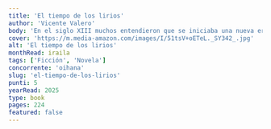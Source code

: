 ```yaml
---
title: 'El tiempo de los lirios'
author: 'Vicente Valero'
body: 'En el siglo XIII muchos entendieron que se iniciaba una nueva era para la humanidad: el llamado tiempo de los lirios, un tiempo nuevo, lleno de paz y justicia, con una Iglesia renovada y un mundo organizado en pequeñas comunidades contemplativas.'
cover: 'https://m.media-amazon.com/images/I/51tsV+oETeL._SY342_.jpg'
alt: 'El tiempo de los lirios'
monthRead: iraila
tags: ['Ficción', 'Novela']
concorrente: 'oihana'
slug: 'el-tiempo-de-los-lirios'
punti: 5
yearRead: 2025
type: book
pages: 224
featured: false
---
```

